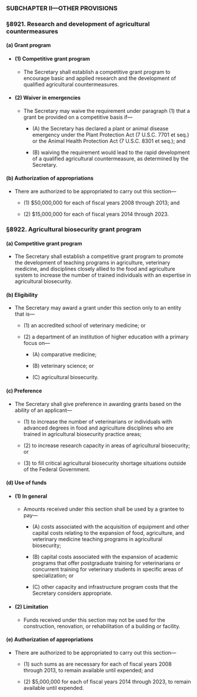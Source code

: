 ### SUBCHAPTER II—OTHER PROVISIONS

### §8921. Research and development of agricultural countermeasures
#### (a) Grant program
* #### (1) Competitive grant program
  * The Secretary shall establish a competitive grant program to encourage basic and applied research and the development of qualified agricultural countermeasures.

* #### (2) Waiver in emergencies
  * The Secretary may waive the requirement under paragraph (1) that a grant be provided on a competitive basis if—

    * (A) the Secretary has declared a plant or animal disease emergency under the Plant Protection Act (7 U.S.C. 7701 et seq.) or the Animal Health Protection Act (7 U.S.C. 8301 et seq.); and

    * (B) waiving the requirement would lead to the rapid development of a qualified agricultural countermeasure, as determined by the Secretary.

#### (b) Authorization of appropriations
* There are authorized to be appropriated to carry out this section—

  * (1) $50,000,000 for each of fiscal years 2008 through 2013; and

  * (2) $15,000,000 for each of fiscal years 2014 through 2023.

### §8922. Agricultural biosecurity grant program
#### (a) Competitive grant program
* The Secretary shall establish a competitive grant program to promote the development of teaching programs in agriculture, veterinary medicine, and disciplines closely allied to the food and agriculture system to increase the number of trained individuals with an expertise in agricultural biosecurity.

#### (b) Eligibility
* The Secretary may award a grant under this section only to an entity that is—

  * (1) an accredited school of veterinary medicine; or

  * (2) a department of an institution of higher education with a primary focus on—

    * (A) comparative medicine;

    * (B) veterinary science; or

    * (C) agricultural biosecurity.

#### (c) Preference
* The Secretary shall give preference in awarding grants based on the ability of an applicant—

  * (1) to increase the number of veterinarians or individuals with advanced degrees in food and agriculture disciplines who are trained in agricultural biosecurity practice areas;

  * (2) to increase research capacity in areas of agricultural biosecurity; or

  * (3) to fill critical agricultural biosecurity shortage situations outside of the Federal Government.

#### (d) Use of funds
* #### (1) In general
  * Amounts received under this section shall be used by a grantee to pay—

    * (A) costs associated with the acquisition of equipment and other capital costs relating to the expansion of food, agriculture, and veterinary medicine teaching programs in agricultural biosecurity;

    * (B) capital costs associated with the expansion of academic programs that offer postgraduate training for veterinarians or concurrent training for veterinary students in specific areas of specialization; or

    * (C) other capacity and infrastructure program costs that the Secretary considers appropriate.

* #### (2) Limitation
  * Funds received under this section may not be used for the construction, renovation, or rehabilitation of a building or facility.

#### (e) Authorization of appropriations
* There are authorized to be appropriated to carry out this section—

  * (1) such sums as are necessary for each of fiscal years 2008 through 2013, to remain available until expended; and

  * (2) $5,000,000 for each of fiscal years 2014 through 2023, to remain available until expended.